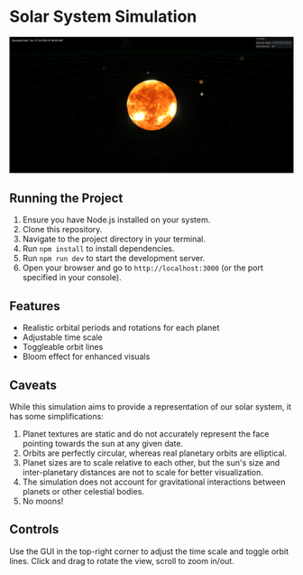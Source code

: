 # Solar System Simulation

<img src="./app-screenshot.png" alt="Solar System Simulation Screenshot" width="800"/>

## Running the Project

1. Ensure you have Node.js installed on your system.
2. Clone this repository.
3. Navigate to the project directory in your terminal.
4. Run `npm install` to install dependencies.
5. Run `npm run dev` to start the development server.
6. Open your browser and go to `http://localhost:3000` (or the port specified in your console).

## Features

- Realistic orbital periods and rotations for each planet
- Adjustable time scale
- Toggleable orbit lines
- Bloom effect for enhanced visuals

## Caveats

While this simulation aims to provide a representation of our solar system, it has some simplifications:

1. Planet textures are static and do not accurately represent the face pointing towards the sun at any given date.
2. Orbits are perfectly circular, whereas real planetary orbits are elliptical.
3. Planet sizes are to scale relative to each other, but the sun's size and inter-planetary distances are not to scale for better visualization.
4. The simulation does not account for gravitational interactions between planets or other celestial bodies.
5. No moons! 

## Controls

Use the GUI in the top-right corner to adjust the time scale and toggle orbit lines. Click and drag to rotate the view, scroll to zoom in/out.
